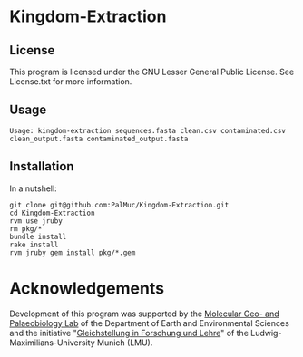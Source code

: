 # Kingdom-Extraction

## License
This program is licensed under the GNU Lesser General Public License.
See License.txt for more information.

## Usage
    Usage: kingdom-extraction sequences.fasta clean.csv contaminated.csv clean_output.fasta contaminated_output.fasta

## Installation
In a nutshell:

    git clone git@github.com:PalMuc/Kingdom-Extraction.git
    cd Kingdom-Extraction
    rvm use jruby
    rm pkg/*
    bundle install
    rake install
    rvm jruby gem install pkg/*.gem

# Acknowledgements
Development of this program was supported by the [Molecular Geo- and Palaeobiology Lab](http://www.mol-palaeo.de/) of the Department of Earth and Environmental Sciences and the initiative "[Gleichstellung in Forschung und Lehre](http://www.frauenbeauftragte.uni-muenchen.de/foerdermoegl/lmu1/tg73/index.html)" of the Ludwig-Maximilians-University Munich (LMU).

